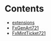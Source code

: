 

# Contents
- [extensions](/src/tokens/extensions)
- [FxGenArt721](FxGenArt721.sol/contract.FxGenArt721.md)
- [FxMintTicket721](FxMintTicket721.sol/contract.FxMintTicket721.md)
